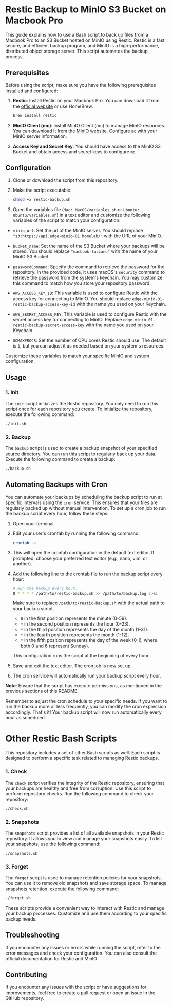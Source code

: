 # Restic Backup to MinIO S3 Bucket on Macbook Pro

This guide explains how to use a Bash script to back up files from a Macbook Pro to an S3 Bucket hosted on MinIO using Restic. Restic is a fast, secure, and efficient backup program, and MinIO is a high-performance, distributed object storage server. This script automates the backup process.

## Prerequisites

Before using the script, make sure you have the following prerequisites installed and configured:

1. **Restic**: Install Restic on your Macbook Pro. You can download it from the [official website](https://restic.net/) or use HomeBrew.

    ```bash
    brew install restic
    ```

1. **MinIO Client (mc)**: Install MinIO Client (mc) to manage MinIO resources. You can download it from the [MinIO website](https://min.io/download). Configure `mc` with your MinIO server information.

1. **Access Key and Secret Key**: You should have access to the MinIO S3 Bucket and obtain access and secret keys to configure `mc`.

## Configuration

1. Clone or download the script from this repository.

1. Make the script executable:

    ```bash
    chmod +x restic-backup.sh
    ```

1. Open the variables file (`Mac: MacOS/variables.sh` or `Ubuntu: Ubuntu/variables.sh`) in a text editor and customize the following variables of the script to match your configuration:

- `minio_url`: Set the url of the MinIO server. You should replace `"s3:https://api.edge-minio-01.homelab/"` with the URL of your MinIO.

- `bucket_name`: Set the name of the S3 Bucket where your backups will be stored. You should replace `"macbook-luciano"` with the name of your MinIO S3 Bucket.

- `passwordCommand`: Specify the command to retrieve the password for the repository. In the provided code, it uses macOS's `security` command to retrieve the password from the system's keychain. You may customize this command to match how you store your repository password.

- `AWS_ACCESS_KEY_ID`: This variable is used to configure Restic with the access key for connecting to MinIO. You should replace `edge-minio-01-restic-backup-access-key-id` with the name you used on your Keychain.

- `AWS_SECRET_ACCESS_KEY`: This variable is used to configure Restic with the secret access key for connecting to MinIO. Replace `edge-minio-01-restic-backup-secret-access-key` with the name you used on your Keychain.

- `GOMAXPROCS`: Set the number of CPU cores Restic should use. The default is `1`, but you can adjust it as needed based on your system's resources.

Customize these variables to match your specific MinIO and system configuration.

## Usage

### 1. Init

The `init` script initializes the Restic repository. You only need to run this script once for each repository you create. To initialize the repository, execute the following command:
```bash
./init.sh
```

### 2. Backup

The `backup` script is used to create a backup snapshot of your specified source directory. You can run this script to regularly back up your data. Execute the following command to create a backup:
```bash
./backup.sh
```

## Automating Backups with Cron

You can automate your backups by scheduling the backup script to run at specific intervals using the `cron` service. This ensures that your files are regularly backed up without manual intervention. To set up a cron job to run the backup script every hour, follow these steps:

1. Open your terminal.

2. Edit your user's crontab by running the following command:

    ```bash
    crontab -e
    ```

3. This will open the crontab configuration in the default text editor. If prompted, choose your preferred text editor (e.g., nano, vim, or another).

4. Add the following line to the crontab file to run the backup script every hour:

    ```bash
    # Run the backup every hour.
    0 * * * * /path/to/restic-backup.sh >> /path/to/backup.log 2>&1
    ```

   Make sure to replace `/path/to/restic-backup.sh` with the actual path to your backup script.

   - `0` in the first position represents the minute (0-59).
   - `*` in the second position represents the hour (0-23).
   - `*` in the third position represents the day of the month (1-31).
   - `*` in the fourth position represents the month (1-12).
   - `*` in the fifth position represents the day of the week (0-6, where both 0 and 6 represent Sunday).

   This configuration runs the script at the beginning of every hour.

5. Save and exit the text editor. The cron job is now set up.

6. The cron service will automatically run your backup script every hour.

**Note**: Ensure that the script has execute permissions, as mentioned in the previous sections of this README.

Remember to adjust the cron schedule to your specific needs. If you want to run the backup more or less frequently, you can modify the cron expression accordingly. That's it! Your backup script will now run automatically every hour as scheduled.

# Other Restic Bash Scripts

This repository includes a set of other Bash scripts as well. Each script is designed to perform a specific task related to managing Restic backups.

### 1. Check

The `check` script verifies the integrity of the Restic repository, ensuring that your backups are healthy and free from corruption. Use this script to perform repository checks. Run the following command to check your repository:
```bash
./check.sh
```

### 2. Snapshots

The `snapshots` script provides a list of all available snapshots in your Restic repository. It allows you to view and manage your snapshots easily. To list your snapshots, use the following command:
```bash
./snapshots.sh
```
### 3. Forget

The `forget` script is used to manage retention policies for your snapshots. You can use it to remove old snapshots and save storage space. To manage snapshots retention, execute the following command:
```bash
./forget.sh
```

These scripts provide a convenient way to interact with Restic and manage your backup processes. Customize and use them according to your specific backup needs.

## Troubleshooting

If you encounter any issues or errors while running the script, refer to the error messages and check your configuration. You can also consult the official documentation for Restic and MinIO.

## Contributing

If you encounter any issues with the script or have suggestions for improvements, feel free to create a pull request or open an issue in the GitHub repository.
